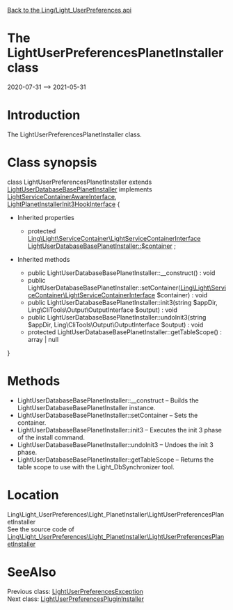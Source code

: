 [Back to the Ling/Light_UserPreferences api](https://github.com/lingtalfi/Light_UserPreferences/blob/master/doc/api/Ling/Light_UserPreferences.md)



The LightUserPreferencesPlanetInstaller class
================
2020-07-31 --> 2021-05-31






Introduction
============

The LightUserPreferencesPlanetInstaller class.



Class synopsis
==============


class <span class="pl-k">LightUserPreferencesPlanetInstaller</span> extends [LightUserDatabaseBasePlanetInstaller](https://github.com/lingtalfi/Light_UserDatabase/blob/master/doc/api/Ling/Light_UserDatabase/Light_PlanetInstaller/LightUserDatabaseBasePlanetInstaller.md) implements [LightServiceContainerAwareInterface](https://github.com/lingtalfi/Light/blob/master/doc/api/Ling/Light/ServiceContainer/LightServiceContainerAwareInterface.md), [LightPlanetInstallerInit3HookInterface](https://github.com/lingtalfi/Light_PlanetInstaller/blob/master/doc/api/Ling/Light_PlanetInstaller/PlanetInstaller/LightPlanetInstallerInit3HookInterface.md) {

- Inherited properties
    - protected [Ling\Light\ServiceContainer\LightServiceContainerInterface](https://github.com/lingtalfi/Light/blob/master/doc/api/Ling/Light/ServiceContainer/LightServiceContainerInterface.md) [LightUserDatabaseBasePlanetInstaller::$container](#property-container) ;

- Inherited methods
    - public LightUserDatabaseBasePlanetInstaller::__construct() : void
    - public LightUserDatabaseBasePlanetInstaller::setContainer([Ling\Light\ServiceContainer\LightServiceContainerInterface](https://github.com/lingtalfi/Light/blob/master/doc/api/Ling/Light/ServiceContainer/LightServiceContainerInterface.md) $container) : void
    - public LightUserDatabaseBasePlanetInstaller::init3(string $appDir, Ling\CliTools\Output\OutputInterface $output) : void
    - public LightUserDatabaseBasePlanetInstaller::undoInit3(string $appDir, Ling\CliTools\Output\OutputInterface $output) : void
    - protected LightUserDatabaseBasePlanetInstaller::getTableScope() : array | null

}






Methods
==============

- LightUserDatabaseBasePlanetInstaller::__construct &ndash; Builds the LightUserDatabaseBasePlanetInstaller instance.
- LightUserDatabaseBasePlanetInstaller::setContainer &ndash; Sets the container.
- LightUserDatabaseBasePlanetInstaller::init3 &ndash; Executes the init 3 phase of the install command.
- LightUserDatabaseBasePlanetInstaller::undoInit3 &ndash; Undoes the init 3 phase.
- LightUserDatabaseBasePlanetInstaller::getTableScope &ndash; Returns the table scope to use with the Light_DbSynchronizer tool.





Location
=============
Ling\Light_UserPreferences\Light_PlanetInstaller\LightUserPreferencesPlanetInstaller<br>
See the source code of [Ling\Light_UserPreferences\Light_PlanetInstaller\LightUserPreferencesPlanetInstaller](https://github.com/lingtalfi/Light_UserPreferences/blob/master/Light_PlanetInstaller/LightUserPreferencesPlanetInstaller.php)



SeeAlso
==============
Previous class: [LightUserPreferencesException](https://github.com/lingtalfi/Light_UserPreferences/blob/master/doc/api/Ling/Light_UserPreferences/Exception/LightUserPreferencesException.md)<br>Next class: [LightUserPreferencesPluginInstaller](https://github.com/lingtalfi/Light_UserPreferences/blob/master/doc/api/Ling/Light_UserPreferences/Light_PluginInstaller/LightUserPreferencesPluginInstaller.md)<br>
